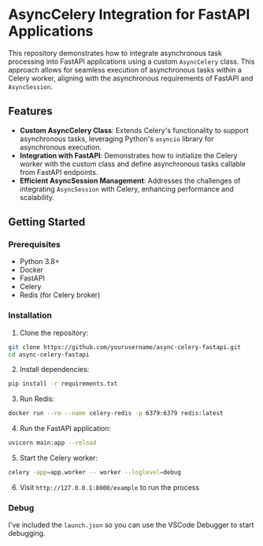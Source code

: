 # AsyncCelery Integration for FastAPI Applications

This repository demonstrates how to integrate asynchronous task processing into FastAPI applications using a custom `AsyncCelery` class. This approach allows for seamless execution of asynchronous tasks within a Celery worker, aligning with the asynchronous requirements of FastAPI and `AsyncSession`.

## Features

- **Custom AsyncCelery Class**: Extends Celery's functionality to support asynchronous tasks, leveraging Python's `asyncio` library for asynchronous execution.
- **Integration with FastAPI**: Demonstrates how to initialize the Celery worker with the custom class and define asynchronous tasks callable from FastAPI endpoints.
- **Efficient AsyncSession Management**: Addresses the challenges of integrating `AsyncSession` with Celery, enhancing performance and scalability.

## Getting Started

### Prerequisites

- Python 3.8+
- Docker
- FastAPI
- Celery
- Redis (for Celery broker)

### Installation

1. Clone the repository:

```bash
git clone https://github.com/yourusername/async-celery-fastapi.git
cd async-celery-fastapi
```

2. Install dependencies:

```bash
pip install -r requirements.txt
```

3. Run Redis:

```bash
docker run --rm --name celery-redis -p 6379:6379 redis:latest
```

4. Run the FastAPI application:

```bash
uvicorn main:app --reload
```

5. Start the Celery worker:

```bash
celery -app=app.worker -- worker --loglevel=debug
```

6. Visit `http://127.0.0.1:8000/example` to run the process

### Debug

I've included the `launch.json` so you can use the VSCode Debugger to start debugging.